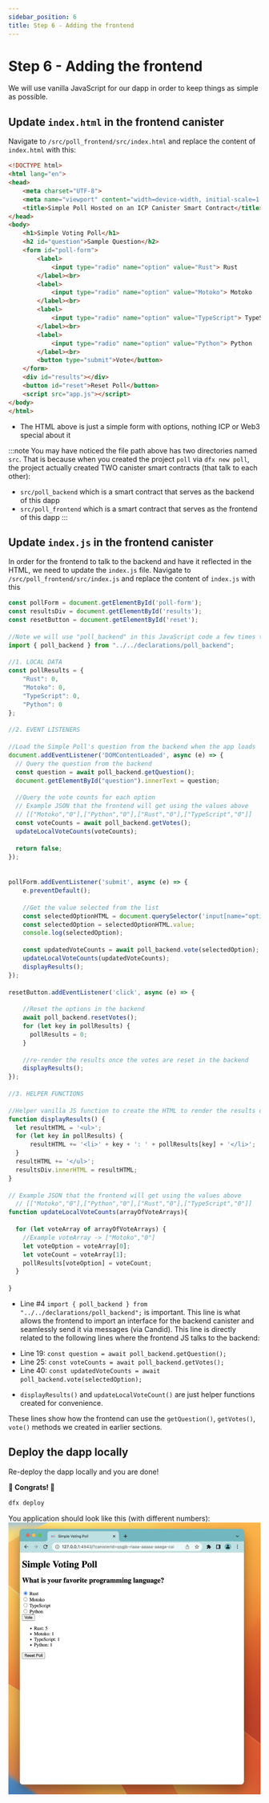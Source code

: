 ```yaml
---
sidebar_position: 6
title: Step 6 - Adding the frontend
---
```


# Step 6 - Adding the frontend

We will use vanilla JavaScript for our dapp in order to keep things as simple as possible.

## Update `index.html` in the frontend canister

Navigate to `/src/poll_frontend/src/index.html` and replace the content of `index.html` with this:

```html
<!DOCTYPE html>
<html lang="en">
<head>
    <meta charset="UTF-8">
    <meta name="viewport" content="width=device-width, initial-scale=1.0">
    <title>Simple Poll Hosted on an ICP Canister Smart Contract</title>
</head>
<body>
    <h1>Simple Voting Poll</h1>
    <h2 id="question">Sample Question</h2>
    <form id="poll-form">
        <label>
            <input type="radio" name="option" value="Rust"> Rust
        </label><br>
        <label>
            <input type="radio" name="option" value="Motoko"> Motoko
        </label><br>
        <label>
            <input type="radio" name="option" value="TypeScript"> TypeScript
        </label><br>
        <label>
            <input type="radio" name="option" value="Python"> Python
        </label><br>
        <button type="submit">Vote</button>
    </form>
    <div id="results"></div>
    <button id="reset">Reset Poll</button>
    <script src="app.js"></script>
</body>
</html>
```
- The HTML above is just a simple form with options, nothing ICP or Web3 special about it


:::note
You may have noticed the file path above has two directories named `src`. That is because when you created the project `poll` via `dfx new poll`, the project actually created TWO canister smart contracts (that talk to each other):
* `src/poll_backend` which is a smart contract that serves as the backend of this dapp
* `src/poll_frontend` which is a smart contract that serves as the frontend of this dapp
:::

## Update `index.js` in the frontend canister

In order for the frontend to talk to the backend and have it reflected in the HTML, we need to update the `index.js` file. Navigate to `/src/poll_frontend/src/index.js` and replace the content of `index.js` with this


```javascript
const pollForm = document.getElementById('poll-form');
const resultsDiv = document.getElementById('results');
const resetButton = document.getElementById('reset');

//Note we will use "poll_backend" in this JavaScript code a few times to call the backend
import { poll_backend } from "../../declarations/poll_backend";

//1. LOCAL DATA
const pollResults = {
    "Rust": 0,
    "Motoko": 0,
    "TypeScript": 0,
    "Python": 0
};

//2. EVENT LISTENERS

//Load the Simple Poll's question from the backend when the app loads
document.addEventListener('DOMContentLoaded', async (e) => {
  // Query the question from the backend
  const question = await poll_backend.getQuestion();
  document.getElementById("question").innerText = question;

  //Query the vote counts for each option
  // Example JSON that the frontend will get using the values above
  // [["Motoko","0"],["Python","0"],["Rust","0"],["TypeScript","0"]]
  const voteCounts = await poll_backend.getVotes();
  updateLocalVoteCounts(voteCounts);

  return false;
});


pollForm.addEventListener('submit', async (e) => {
    e.preventDefault();

    //Get the value selected from the list
    const selectedOptionHTML = document.querySelector('input[name="option"]:checked');
    const selectedOption = selectedOptionHTML.value;
    console.log(selectedOption);

    const updatedVoteCounts = await poll_backend.vote(selectedOption);
    updateLocalVoteCounts(updatedVoteCounts);
    displayResults();
});

resetButton.addEventListener('click', async (e) => {
    
    //Reset the options in the backend
    await poll_backend.resetVotes();
    for (let key in pollResults) {
      pollResults = 0;
    }

    //re-render the results once the votes are reset in the backend
    displayResults();
});

//3. HELPER FUNCTIONS

//Helper vanilla JS function to create the HTML to render the results of the poll
function displayResults() {
  let resultHTML = '<ul>';
  for (let key in pollResults) {
      resultHTML += '<li>' + key + ': ' + pollResults[key] + '</li>';
  }
  resultHTML += '</ul>';
  resultsDiv.innerHTML = resultHTML;
}

// Example JSON that the frontend will get using the values above
  // [["Motoko","0"],["Python","0"],["Rust","0"],["TypeScript","0"]]
function updateLocalVoteCounts(arrayOfVoteArrays){

  for (let voteArray of arrayOfVoteArrays) {
    //Example voteArray -> ["Motoko","0"]
    let voteOption = voteArray[0];
    let voteCount = voteArray[1];
    pollResults[voteOption] = voteCount;
  }

}
```

- Line #4 `import { poll_backend } from "../../declarations/poll_backend";` is important. This line is what allows the frontend to import an interface for the backend canister and seamlessly send it via messages (via Candid). This line is directly related to the following lines where the frontend JS talks to the backend:
* Line 19: `const question = await poll_backend.getQuestion();`
* Line 25: `const voteCounts = await poll_backend.getVotes();`
* Line 40: `const updatedVoteCounts = await poll_backend.vote(selectedOption);`
- `displayResults()` and `updateLocalVoteCount()` are just helper functions created for convenience.

These lines show how the frontend can use the `getQuestion()`, `getVotes()`, `vote()` methods we created in earlier sections.

## Deploy the dapp locally

Re-deploy the dapp locally and you are done!

 **🎉 Congrats! 🎉**


```bash
dfx deploy
```

You application should look like this (with different numbers):
![picture 1](./_attachments/simple_voting_app.png)  



